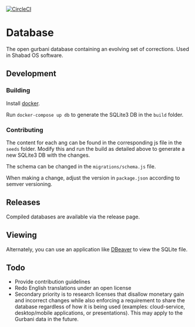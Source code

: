 [![CircleCI](https://circleci.com/gh/ShabadOS/database/tree/master.svg?style=svg)](https://circleci.com/gh/ShabadOS/database/tree/master)

# Database
The open gurbani database containing an evolving set of corrections. Used in Shabad OS software.

## Development

### Building

Install [docker](http://docker.com).

Run `docker-compose up db` to generate the SQLite3 DB in the `build` folder.

### Contributing

The content for each ang can be found in the corresponding js file in the `seeds` folder. 
Modify this and run the build as detailed above to generate a new SQLite3 DB with the changes.

The schema can be changed in the `migrations/schema.js` file.

When making a change, adjust the version in `package.json` according to semver versioning.

## Releases

Compiled databases are available via the release page.
      
## Viewing

Alternately, you can use an application like [DBeaver](https://dbeaver.jkiss.org/) to view the SQLite file.

## Todo

- Provide contribution guidelines
- Redo English translations under an open license
- Secondary priority is to research licenses that disallow monetary gain and incorrect changes while also enforcing a requirement to share the database regardless of how it is being used (examples: cloud-service, desktop/mobile applications, or presentations). This may apply to the Gurbani data in the future.
